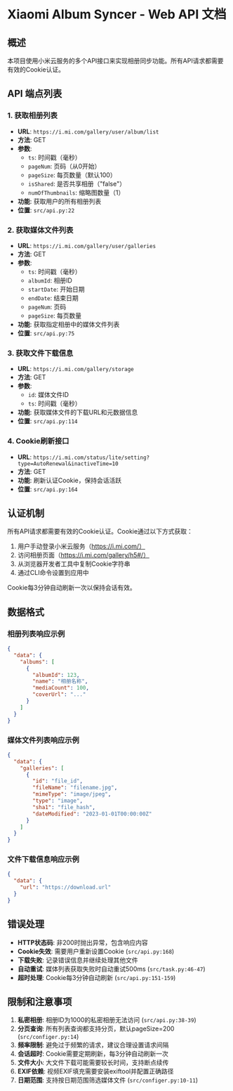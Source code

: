 # Xiaomi Album Syncer - Web API 文档

## 概述

本项目使用小米云服务的多个API接口来实现相册同步功能。所有API请求都需要有效的Cookie认证。

## API 端点列表

### 1. 获取相册列表
- **URL**: `https://i.mi.com/gallery/user/album/list`
- **方法**: GET
- **参数**:
  - `ts`: 时间戳（毫秒）
  - `pageNum`: 页码（从0开始）
  - `pageSize`: 每页数量（默认100）
  - `isShared`: 是否共享相册（"false"）
  - `numOfThumbnails`: 缩略图数量（1）
- **功能**: 获取用户的所有相册列表
- **位置**: `src/api.py:22`

### 2. 获取媒体文件列表
- **URL**: `https://i.mi.com/gallery/user/galleries`
- **方法**: GET
- **参数**:
  - `ts`: 时间戳（毫秒）
  - `albumId`: 相册ID
  - `startDate`: 开始日期
  - `endDate`: 结束日期
  - `pageNum`: 页码
  - `pageSize`: 每页数量
- **功能**: 获取指定相册中的媒体文件列表
- **位置**: `src/api.py:75`

### 3. 获取文件下载信息
- **URL**: `https://i.mi.com/gallery/storage`
- **方法**: GET
- **参数**:
  - `id`: 媒体文件ID
  - `ts`: 时间戳（毫秒）
- **功能**: 获取媒体文件的下载URL和元数据信息
- **位置**: `src/api.py:114`

### 4. Cookie刷新接口
- **URL**: `https://i.mi.com/status/lite/setting?type=AutoRenewal&inactiveTime=10`
- **方法**: GET
- **功能**: 刷新认证Cookie，保持会话活跃
- **位置**: `src/api.py:164`

## 认证机制

所有API请求都需要有效的Cookie认证。Cookie通过以下方式获取：
1. 用户手动登录小米云服务（https://i.mi.com/）
2. 访问相册页面（https://i.mi.com/gallery/h5#/）
3. 从浏览器开发者工具中复制Cookie字符串
4. 通过CLI命令设置到应用中

Cookie每3分钟自动刷新一次以保持会话有效。

## 数据格式

### 相册列表响应示例
```json
{
  "data": {
    "albums": [
      {
        "albumId": 123,
        "name": "相册名称",
        "mediaCount": 100,
        "coverUrl": "..."
      }
    ]
  }
}
```

### 媒体文件列表响应示例
```json
{
  "data": {
    "galleries": [
      {
        "id": "file_id",
        "fileName": "filename.jpg",
        "mimeType": "image/jpeg",
        "type": "image",
        "sha1": "file_hash",
        "dateModified": "2023-01-01T00:00:00Z"
      }
    ]
  }
}
```

### 文件下载信息响应示例
```json
{
  "data": {
    "url": "https://download.url"
  }
}
```

## 错误处理

- **HTTP状态码**: 非200时抛出异常，包含响应内容
- **Cookie失效**: 需要用户重新设置Cookie (`src/api.py:168`)
- **下载失败**: 记录错误信息并继续处理其他文件
- **自动重试**: 媒体列表获取失败时自动重试500ms (`src/task.py:46-47`)
- **超时处理**: Cookie每3分钟自动刷新 (`src/api.py:151-159`)

## 限制和注意事项

1. **私密相册**: 相册ID为1000的私密相册无法访问 (`src/api.py:38-39`)
2. **分页查询**: 所有列表查询都支持分页，默认pageSize=200 (`src/configer.py:14`)
3. **频率限制**: 避免过于频繁的请求，建议合理设置请求间隔
4. **会话超时**: Cookie需要定期刷新，每3分钟自动刷新一次
5. **文件大小**: 大文件下载可能需要较长时间，支持断点续传
6. **EXIF依赖**: 视频EXIF填充需要安装exiftool并配置正确路径
7. **日期范围**: 支持按日期范围筛选媒体文件 (`src/configer.py:10-11`)